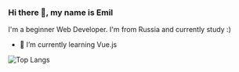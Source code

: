 ### Hi there 👋, my name is Emil

I'm a beginner Web Developer. I'm from Russia and currently study :)

- 🌱 I’m currently learning Vue.js 

![Top Langs](https://github-readme-stats.vercel.app/api/top-langs/?username=emilburganov)
